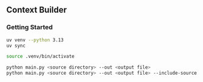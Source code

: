 ## Context Builder 

### Getting Started

```bash
uv venv --python 3.13 
uv sync

source .venv/bin/activate

python main.py <source directory> --out <output file>
python main.py <source directory> --out <output file> --include-source
```
```

